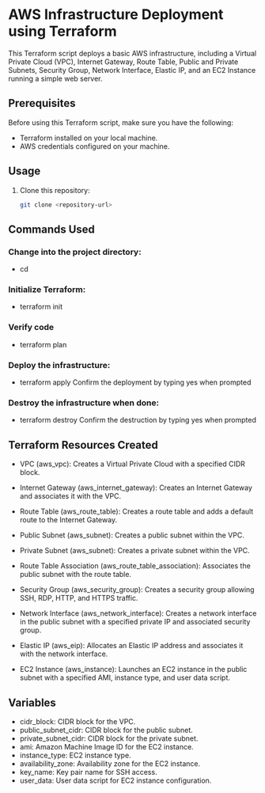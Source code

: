 # AWS Infrastructure Deployment using Terraform

This Terraform script deploys a basic AWS infrastructure, including a Virtual Private Cloud (VPC), Internet Gateway, Route Table, Public and Private Subnets, Security Group, Network Interface, Elastic IP, and an EC2 Instance running a simple web server.

## Prerequisites

Before using this Terraform script, make sure you have the following:

- Terraform installed on your local machine.
- AWS credentials configured on your machine.

## Usage

1. Clone this repository:

   ```bash
   git clone <repository-url>
   
## Commands Used

### Change into the project directory:
- cd <project-directory>

### Initialize Terraform:
- terraform init

### Verify code
- terraform plan

### Deploy the infrastructure:
- terraform apply
Confirm the deployment by typing yes when prompted

### Destroy the infrastructure when done:
- terraform destroy
Confirm the destruction by typing yes when prompted


## Terraform Resources Created

- VPC (aws_vpc): Creates a Virtual Private Cloud with a specified CIDR block.

- Internet Gateway (aws_internet_gateway): Creates an Internet Gateway and associates it with the VPC.

- Route Table (aws_route_table): Creates a route table and adds a default route to the Internet Gateway.

- Public Subnet (aws_subnet): Creates a public subnet within the VPC.

- Private Subnet (aws_subnet): Creates a private subnet within the VPC.

- Route Table Association (aws_route_table_association): Associates the public subnet with the route table.

- Security Group (aws_security_group): Creates a security group allowing SSH, RDP, HTTP, and HTTPS traffic.

- Network Interface (aws_network_interface): Creates a network interface in the public subnet with a specified private IP and associated security group.

- Elastic IP (aws_eip): Allocates an Elastic IP address and associates it with the network interface.

- EC2 Instance (aws_instance): Launches an EC2 instance in the public subnet with a specified AMI, instance type, and user data script.


## Variables

- cidr_block: CIDR block for the VPC.
- public_subnet_cidr: CIDR block for the public subnet.
- private_subnet_cidr: CIDR block for the private subnet.
- ami: Amazon Machine Image ID for the EC2 instance.
- instance_type: EC2 instance type.
- availability_zone: Availability zone for the EC2 instance.
- key_name: Key pair name for SSH access.
- user_data: User data script for EC2 instance configuration.


